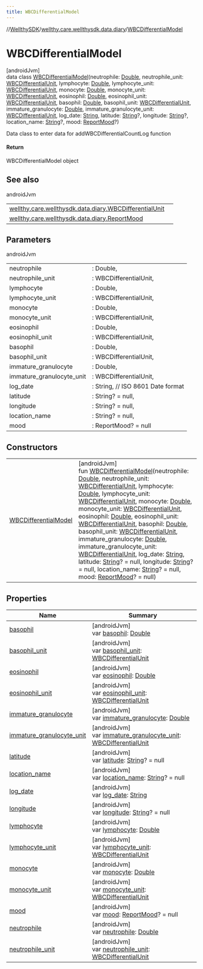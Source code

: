 ```yaml
---
title: WBCDifferentialModel
---
```

//[WellthySDK](../../../index.html)/[wellthy.care.wellthysdk.data.diary](../index.html)/[WBCDifferentialModel](index.html)



# WBCDifferentialModel



[androidJvm]\
data class [WBCDifferentialModel](index.html)(neutrophile: [Double](https://kotlinlang.org/api/latest/jvm/stdlib/kotlin/-double/index.html), neutrophile_unit: [WBCDifferentialUnit](../-w-b-c-differential-unit/index.html), lymphocyte: [Double](https://kotlinlang.org/api/latest/jvm/stdlib/kotlin/-double/index.html), lymphocyte_unit: [WBCDifferentialUnit](../-w-b-c-differential-unit/index.html), monocyte: [Double](https://kotlinlang.org/api/latest/jvm/stdlib/kotlin/-double/index.html), monocyte_unit: [WBCDifferentialUnit](../-w-b-c-differential-unit/index.html), eosinophil: [Double](https://kotlinlang.org/api/latest/jvm/stdlib/kotlin/-double/index.html), eosinophil_unit: [WBCDifferentialUnit](../-w-b-c-differential-unit/index.html), basophil: [Double](https://kotlinlang.org/api/latest/jvm/stdlib/kotlin/-double/index.html), basophil_unit: [WBCDifferentialUnit](../-w-b-c-differential-unit/index.html), immature_granulocyte: [Double](https://kotlinlang.org/api/latest/jvm/stdlib/kotlin/-double/index.html), immature_granulocyte_unit: [WBCDifferentialUnit](../-w-b-c-differential-unit/index.html), log_date: [String](https://kotlinlang.org/api/latest/jvm/stdlib/kotlin/-string/index.html), latitude: [String](https://kotlinlang.org/api/latest/jvm/stdlib/kotlin/-string/index.html)?, longitude: [String](https://kotlinlang.org/api/latest/jvm/stdlib/kotlin/-string/index.html)?, location_name: [String](https://kotlinlang.org/api/latest/jvm/stdlib/kotlin/-string/index.html)?, mood: [ReportMood](../-report-mood/index.html)?)

Data class to enter data for addWBCDifferentialCountLog function



#### Return



WBCDifferentialModel object



## See also


androidJvm

| | |
|---|---|
| [wellthy.care.wellthysdk.data.diary.WBCDifferentialUnit](../-w-b-c-differential-unit/index.html) |  |
| [wellthy.care.wellthysdk.data.diary.ReportMood](../-report-mood/index.html) |  |



## Parameters


androidJvm

| | |
|---|---|
| neutrophile | : Double, |
| neutrophile_unit | : WBCDifferentialUnit, |
| lymphocyte | : Double, |
| lymphocyte_unit | : WBCDifferentialUnit, |
| monocyte | : Double, |
| monocyte_unit | : WBCDifferentialUnit, |
| eosinophil | : Double, |
| eosinophil_unit | : WBCDifferentialUnit, |
| basophil | : Double, |
| basophil_unit | : WBCDifferentialUnit, |
| immature_granulocyte | : Double, |
| immature_granulocyte_unit | : WBCDifferentialUnit, |
| log_date | : String, // ISO 8601 Date format |
| latitude | : String? = null, |
| longitude | : String? = null, |
| location_name | : String? = null, |
| mood | : ReportMood? = null |



## Constructors


| | |
|---|---|
| [WBCDifferentialModel](-w-b-c-differential-model.html) | [androidJvm]<br>fun [WBCDifferentialModel](-w-b-c-differential-model.html)(neutrophile: [Double](https://kotlinlang.org/api/latest/jvm/stdlib/kotlin/-double/index.html), neutrophile_unit: [WBCDifferentialUnit](../-w-b-c-differential-unit/index.html), lymphocyte: [Double](https://kotlinlang.org/api/latest/jvm/stdlib/kotlin/-double/index.html), lymphocyte_unit: [WBCDifferentialUnit](../-w-b-c-differential-unit/index.html), monocyte: [Double](https://kotlinlang.org/api/latest/jvm/stdlib/kotlin/-double/index.html), monocyte_unit: [WBCDifferentialUnit](../-w-b-c-differential-unit/index.html), eosinophil: [Double](https://kotlinlang.org/api/latest/jvm/stdlib/kotlin/-double/index.html), eosinophil_unit: [WBCDifferentialUnit](../-w-b-c-differential-unit/index.html), basophil: [Double](https://kotlinlang.org/api/latest/jvm/stdlib/kotlin/-double/index.html), basophil_unit: [WBCDifferentialUnit](../-w-b-c-differential-unit/index.html), immature_granulocyte: [Double](https://kotlinlang.org/api/latest/jvm/stdlib/kotlin/-double/index.html), immature_granulocyte_unit: [WBCDifferentialUnit](../-w-b-c-differential-unit/index.html), log_date: [String](https://kotlinlang.org/api/latest/jvm/stdlib/kotlin/-string/index.html), latitude: [String](https://kotlinlang.org/api/latest/jvm/stdlib/kotlin/-string/index.html)? = null, longitude: [String](https://kotlinlang.org/api/latest/jvm/stdlib/kotlin/-string/index.html)? = null, location_name: [String](https://kotlinlang.org/api/latest/jvm/stdlib/kotlin/-string/index.html)? = null, mood: [ReportMood](../-report-mood/index.html)? = null) |


## Properties


| Name | Summary |
|---|---|
| [basophil](basophil.html) | [androidJvm]<br>var [basophil](basophil.html): [Double](https://kotlinlang.org/api/latest/jvm/stdlib/kotlin/-double/index.html) |
| [basophil_unit](basophil_unit.html) | [androidJvm]<br>var [basophil_unit](basophil_unit.html): [WBCDifferentialUnit](../-w-b-c-differential-unit/index.html) |
| [eosinophil](eosinophil.html) | [androidJvm]<br>var [eosinophil](eosinophil.html): [Double](https://kotlinlang.org/api/latest/jvm/stdlib/kotlin/-double/index.html) |
| [eosinophil_unit](eosinophil_unit.html) | [androidJvm]<br>var [eosinophil_unit](eosinophil_unit.html): [WBCDifferentialUnit](../-w-b-c-differential-unit/index.html) |
| [immature_granulocyte](immature_granulocyte.html) | [androidJvm]<br>var [immature_granulocyte](immature_granulocyte.html): [Double](https://kotlinlang.org/api/latest/jvm/stdlib/kotlin/-double/index.html) |
| [immature_granulocyte_unit](immature_granulocyte_unit.html) | [androidJvm]<br>var [immature_granulocyte_unit](immature_granulocyte_unit.html): [WBCDifferentialUnit](../-w-b-c-differential-unit/index.html) |
| [latitude](latitude.html) | [androidJvm]<br>var [latitude](latitude.html): [String](https://kotlinlang.org/api/latest/jvm/stdlib/kotlin/-string/index.html)? = null |
| [location_name](location_name.html) | [androidJvm]<br>var [location_name](location_name.html): [String](https://kotlinlang.org/api/latest/jvm/stdlib/kotlin/-string/index.html)? = null |
| [log_date](log_date.html) | [androidJvm]<br>var [log_date](log_date.html): [String](https://kotlinlang.org/api/latest/jvm/stdlib/kotlin/-string/index.html) |
| [longitude](longitude.html) | [androidJvm]<br>var [longitude](longitude.html): [String](https://kotlinlang.org/api/latest/jvm/stdlib/kotlin/-string/index.html)? = null |
| [lymphocyte](lymphocyte.html) | [androidJvm]<br>var [lymphocyte](lymphocyte.html): [Double](https://kotlinlang.org/api/latest/jvm/stdlib/kotlin/-double/index.html) |
| [lymphocyte_unit](lymphocyte_unit.html) | [androidJvm]<br>var [lymphocyte_unit](lymphocyte_unit.html): [WBCDifferentialUnit](../-w-b-c-differential-unit/index.html) |
| [monocyte](monocyte.html) | [androidJvm]<br>var [monocyte](monocyte.html): [Double](https://kotlinlang.org/api/latest/jvm/stdlib/kotlin/-double/index.html) |
| [monocyte_unit](monocyte_unit.html) | [androidJvm]<br>var [monocyte_unit](monocyte_unit.html): [WBCDifferentialUnit](../-w-b-c-differential-unit/index.html) |
| [mood](mood.html) | [androidJvm]<br>var [mood](mood.html): [ReportMood](../-report-mood/index.html)? = null |
| [neutrophile](neutrophile.html) | [androidJvm]<br>var [neutrophile](neutrophile.html): [Double](https://kotlinlang.org/api/latest/jvm/stdlib/kotlin/-double/index.html) |
| [neutrophile_unit](neutrophile_unit.html) | [androidJvm]<br>var [neutrophile_unit](neutrophile_unit.html): [WBCDifferentialUnit](../-w-b-c-differential-unit/index.html) |

